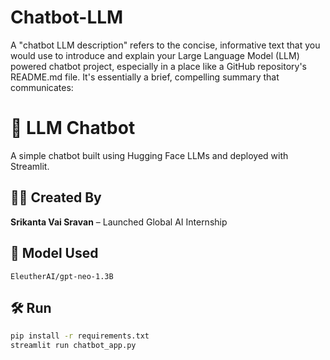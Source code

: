 # Chatbot-LLM
A "chatbot LLM description" refers to the concise, informative text that you would use to introduce and explain your Large Language Model (LLM) powered chatbot project, especially in a place like a GitHub repository's README.md file.  It's essentially a brief, compelling summary that communicates: 

# 🤖 LLM Chatbot

A simple chatbot built using Hugging Face LLMs and deployed with Streamlit.

## 👨‍💻 Created By
**Srikanta Vai Sravan** – Launched Global AI Internship

## 🧠 Model Used
`EleutherAI/gpt-neo-1.3B`

## 🛠️ Run
```bash
pip install -r requirements.txt
streamlit run chatbot_app.py
